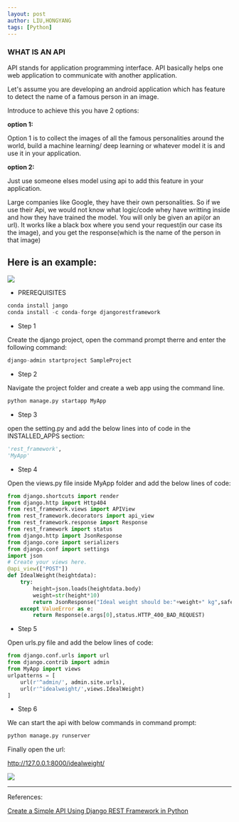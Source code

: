 ```yaml
---
layout: post
author: LIU,HONGYANG
tags: [Python]
---
```




### WHAT IS AN API

API stands for application programming interface. API basically helps one web application to communicate with another application.

Let's assume you are developing an android application which has feature to detect the name of a famous person in an image.

Introduce to achieve this you have 2 options:

**option 1:**

Option 1 is to collect the images of all the famous personalities around the world, build a machine learning/ deep learning or whatever model it is and use it in your application.

**option 2:**

Just use someone elses model using api to add this feature in your application.

Large companies like Google, they have their own personalities. So if we use their Api, we would not know what logic/code whey have writting inside and how they have trained the model.  You will only be given an api(or an url). It works like a black box where you send your request(in our case its the image), and you get the response(which is the name of the person in that image)

## Here is an example:


![](https://tva1.sinaimg.cn/large/006y8mN6gy1g8n19m8oa5j30r20p210k.jpg)

- PREREQUISITES

```python
conda install jango
conda install -c conda-forge djangorestframework
```

- Step 1

Create the django project, open the command prompt therre and enter the following command:

```python
django-admin startproject SampleProject

```

- Step 2

Navigate the project folder and create a web app using the command line.

```python
python manage.py startapp MyApp
```

- Step 3

open the setting.py and add the below lines into of code in the  INSTALLED_APPS section:

```python
'rest_framework',
'MyApp'
```

- Step 4

Open the views.py file inside MyApp folder and add the below lines of code:

```python
from django.shortcuts import render
from django.http import Http404
from rest_framework.views import APIView
from rest_framework.decorators import api_view
from rest_framework.response import Response
from rest_framework import status
from django.http import JsonResponse
from django.core import serializers
from django.conf import settings
import json
# Create your views here.
@api_view(["POST"])
def IdealWeight(heightdata):
    try:
        height=json.loads(heightdata.body)
        weight=str(height*10)
        return JsonResponse("Ideal weight should be:"+weight+" kg",safe=False)
    except ValueError as e:
        return Response(e.args[0],status.HTTP_400_BAD_REQUEST)
```

- Step 5

Open urls.py file and add the below lines of code:

```python
from django.conf.urls import url
from django.contrib import admin
from MyApp import views
urlpatterns = [
    url(r'^admin/', admin.site.urls),
    url(r'^idealweight/',views.IdealWeight)
]
```
- Step 6

We can start the api with below commands in command prompt:

```python
python manage.py runserver

```

Finally open the url:

http://127.0.0.1:8000/idealweight/


![](https://tva1.sinaimg.cn/large/006y8mN6gy1g8n2px0h78j30rg0osjt7.jpg)

***

References:

[Create a Simple API Using Django REST Framework in Python](https://dzone.com/articles/create-a-simple-api-using-django-rest-framework-in)
